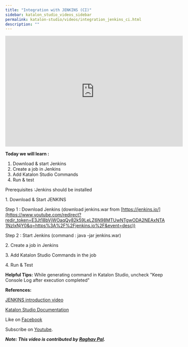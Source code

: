 ```yaml
---
title: "Integration with JENKINS (CI)"
sidebar: katalon_studio_videos_sidebar
permalink: katalon-studio/videos/integration_jenkins_ci.html
description: ""
---
```

<iframe src="https://www.youtube.com/embed/bk-brXSCcDw?autoplay=1" width="560" height="349" frameborder="0" allowfullscreen="allowfullscreen">&nbsp;</iframe>

**Today we will learn :**

1.  Download & start Jenkins
2.  Create a job in Jenkins
3.  Add Katalon Studio Commands
4.  Run & test

Prerequisites :Jenkins should be installed

1\. Download & Start JENKINS

Step 1 : Download Jenkins (download jenkins.war from [https://jenkins.io/](https://www.youtube.com/redirect?redir_token=E3Jt18bVjWOaqQy82k59LeLZ6N98MTUwNTgwODA2NEAxNTA1NzIxNjY0&q=https%3A%2F%2Fjenkins.io%2F&event=desc))

Step 2 : Start Jenkins (command : java -jar jenkins.war)

2\. Create a job in Jenkins

3\. Add Katalon Studio Commands in the job

4\. Run & Test

**Helpful Tips:** While generating command in Katalon Studio, uncheck "Keep Console Log after execution completed"

**References:**

[JENKINS introduction video](https://youtu.be/89yWXXIOisk?list=PLhW3qG5bs-L_ZCOA4zNPSoGbnVQ-rp_dG)

[Katalon Studio Documentation](/x/qgTR)

Like on [Facebook](https://www.facebook.com/automationstepbystep/) 

Subscribe on [Youtube](https://www.youtube.com/channel/UCTt7pyY-o0eltq14glaG5dg).

**_Note: This video is contributed by [Raghav Pal](https://www.youtube.com/channel/UCTt7pyY-o0eltq14glaG5dg)._**